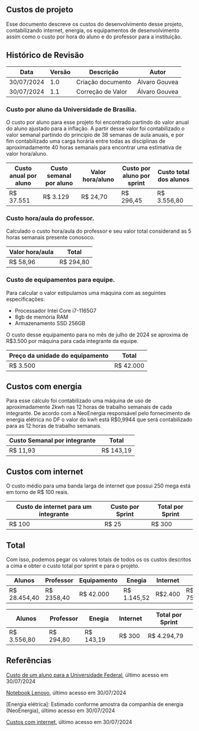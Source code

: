 ## Custos de projeto 

Esse documento descreve os custos do desenvolvimento desse projeto, contabilizando internet, energia, os equipamentos de desenvolvimento assim como o custo por hora do aluno e do professor para a instituição.

## Histórico de Revisão
| Data | Versão | Descrição | Autor |
|------|--------|-----------|-------|
| 30/07/2024 | 1.0 | Criação documento | Álvaro Gouvea |
| 30/07/2024 | 1.1 | Correção de Valor | Álvaro Gouvea |


### Custo por aluno da Universidade de Brasília.

O custo por aluno para esse projeto foi encontrado partindo do valor anual do aluno ajustado para a inflação. A partir desse valor foi contabilizado o valor semanal partindo do principio de 38 semanas de aula anuais, e por fim contabilizado uma carga horária entre todas as disciplinas de aproximadamente 40 horas semanais para encontrar uma estimativa de valor hora/aluno.

| Custo anual por aluno | Custo semanal por aluno | Valor hora/aluno | Custo por aluno por sprint | Custo total dos alunos |
|------|--------|-----------|---------------|----------|
| R$ 37.551 | R$ 3.129 | R$ 24,70 | R$ 296,45 | R$ 3.556,80 |

### Custo hora/aula do professor.

Calculado o custo hora/aula do professor e seu valor total considerand as 5 horas semanais presente conosoco.

| Valor hora/aula | Total |
|------|--------|
| R$ 58,96 | R$ 294,80 |



### Custo de equipamentos para equipe.

Para calcular o valor estipulamos uma máquina com as seguintes especificações: 
 - Processador Intel Core i7-1165G7
 - 8gb de memória RAM 
 - Armazenamento SSD 256GB

O custo desse equipamento para no mês de julho de 2024 se aproxima de R$3.500 por máquina para cada integrante da equipe. 

| Preço da unidade do equipamento | Total |
|------|--------|
| R$ 3.500 | R$ 42.000 |

## Custos com energia

Para esse cálculo foi contabilizado uma máquina de uso de aproximadamente 2kwh nas 12 horas de trabalho semanais de cada integrante. De acordo com a NeoEnergia responsável pelo fornecimento de energia elétrica no DF o valor do kwh está R$0,9944 que será contabilizado para as 12 horas de trabalho semanais.

| Custo Semanal por integrante | Total |
|------|--------|
| R$ 11,93 | R$ 143,19 |

## Custos com internet 

O custo médio para uma banda larga de internet que possui 250 mega está em torno de R$ 100 reais. 

| Custo de internet para um integrante | Custo por Sprint | Total por Sprint |
|------|--------|--------|
| R$ 100 | R$ 25  | R$ 300 | 

## Total

Com isso, podemos pegar os valores totais de todos os os custos descritos a cima e obter o custo total por sprint e para o projeto. 

|  Alunos | Professor | Equipamento  | Enegia  | Internet | Total | 
|------|----------|--------|--------|--------|--------|
| R$ 28.454,40 | R$ 2358,40 | R$ 42.000  | R$ 1.145,52 | R$2.400 | R$ 75.471,96 |

|  Alunos | Professor | Enegia  | Internet | Total por Sprint | 
|---------|-----------|---------|----------|------------------|
| R$ 3.556,80 | R$ 294,80 | R$ 143,19 | R$ 300 | R$ 4.294,79 |

## Referências

[Custo de um aluno para a Universidade Federal](https://oglobo.globo.com/brasil/entenda-quanto-custa-um-aluno-numa-universidade-federal-brasileira-23666877), último acesso em 30/07/2024

[Notebook Lenovo](https://www.kabum.com.br/produto/399676/notebook-lenovo-ideapad-3i-intel-core-i7-1165g7-8gb-ram-256gb-ssd-15-6-full-hd-windows-11-cinza-82md0008br), último acesso em 30/07/2024

[Energia elétrica]: Estimado conforme amostra da companhia de energia (NeoEnergia), último acesso em 30/07/2024

[Custos com internet](https://www.claro.com.br/internet/banda-larga), último acesso em 30/07/2024
